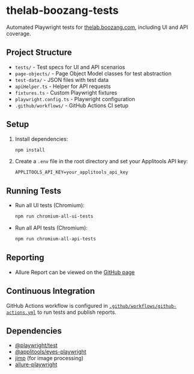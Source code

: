 # thelab-boozang-tests

Automated Playwright tests for [thelab.boozang.com](https://thelab.boozang.com/), including UI and API coverage.

## Project Structure

- `tests/` - Test specs for UI and API scenarios
- `page-objects/` - Page Object Model classes for test abstraction
- `test-data/` - JSON files with test data
- `apiHelper.ts` - Helper for API requests
- `fixtures.ts` - Custom Playwright fixtures
- `playwright.config.ts` - Playwright configuration
- `.github/workflows/` - GitHub Actions CI setup

## Setup

1. Install dependencies:

   ```sh
   npm install
   ```

2. Create a `.env` file in the root directory and set your Applitools API key:

   ```
   APPLITOOLS_API_KEY=your_applitools_api_key
   ```

## Running Tests

- Run all UI tests (Chromium):

  ```sh
  npm run chromium-all-ui-tests
  ```

- Run all API tests (Chromium):

  ```sh
  npm run chromium-all-api-tests
  ```

## Reporting

- Allure Report can be viewed on the [GitHub page](https://djungarik.github.io/thelab-boozang-tests/)

## Continuous Integration

GitHub Actions workflow is configured in [`.github/workflows/github-actions.yml`](.github/workflows/github-actions.yml) to run tests and publish reports.

## Dependencies

- [@playwright/test](https://playwright.dev/)
- [@applitools/eyes-playwright](https://applitools.com/)
- [jimp](https://github.com/jimp-dev/jimp) (for image processing)
- [allure-playwright](https://github.com/allure-framework/allure-playwright)
